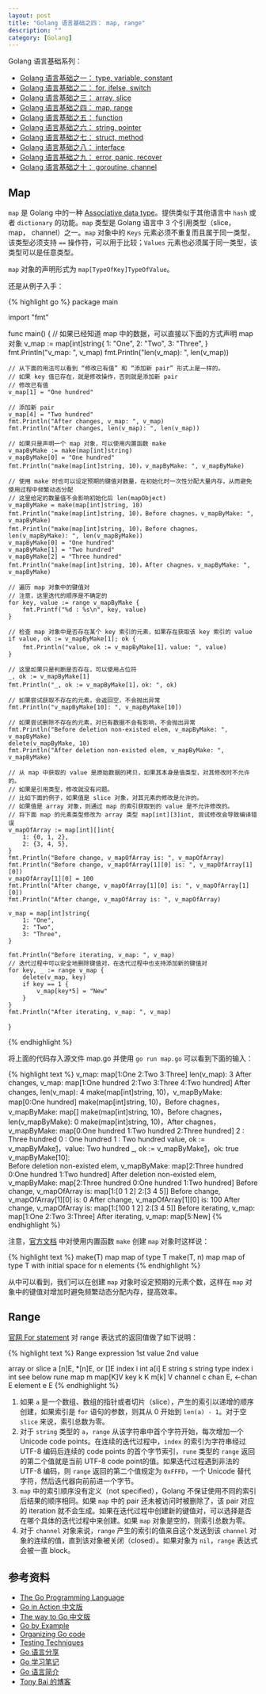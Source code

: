 ```yaml
---
layout: post
title: "Golang 语言基础之四： map, range"
description: ""
category: [Golang]
---
```


Golang 语言基础系列：

- [Golang 语言基础之一： type, variable, constant](/golang-fundamentals-1-types-variables-constants.html)
- [Golang 语言基础之二： for, ifelse, switch](/golang-fundamentals-2-for-ifelse-switch.html)
- [Golang 语言基础之三： array, slice](/golang-fundamentals-3-array-slice.html)
- [Golang 语言基础之四： map, range](/golang-fundamentals-4-map-range.html)
- [Golang 语言基础之五： function](/golang-fundamentals-5-function.html)
- [Golang 语言基础之六： string, pointer](/golang-fundamentals-6-string-pointer.html)
- [Golang 语言基础之七： struct, method](/2014/12/28/golang-fundamentals-7-struct-method.html)
- [Golang 语言基础之八： interface](/golang-fundamentals-8-interface.html)
- [Golang 语言基础之九： error, panic, recover](/golang-fundamentals-9-error-panic-recover.html)
- [Golang 语言基础之十： goroutine, channel](/golang-fundamentals-10-goroutine-channel.html)

## Map

`map` 是 Golang 中的一种 [Associative data type][1]。提供类似于其他语言中 `hash` 或者 `dictionary` 的功能。`map` 类型是 Golang 语言中 3 个引用类型（slice， map， channel）之一。`map` 对象中的 `Keys` 元素必须不重复而且属于同一类型，该类型必须支持 `==` 操作符，可以用于比较；`Values` 元素也必须属于同一类型，该类型可以是任意类型。

`map` 对象的声明形式为 `map[TypeOfKey]TypeOfValue`。

还是从例子入手：

{% highlight go %}
package main

import "fmt"

func main() {
	// 如果已经知道 map 中的数据，可以直接以下面的方式声明 map 对象
	v_map := map[int]string{
		1: "One",
		2: "Two",
		3: "Three",
	}
	fmt.Println("v_map: ", v_map)
	fmt.Println("len(v_map): ", len(v_map))

	// 从下面的用法可以看到 “修改已有值” 和 “添加新 pair” 形式上是一样的。
	// 如果 key 值已存在，就是修改操作，否则就是添加新 pair
	// 修改已有值
	v_map[1] = "One hundred"

	// 添加新 pair
	v_map[4] = "Two hundred"
	fmt.Println("After changes, v_map: ", v_map)
	fmt.Println("After changes, len(v_map): ", len(v_map))

	// 如果只是声明一个 map 对象，可以使用内置函数 make
	v_mapByMake := make(map[int]string)
	v_mapByMake[0] = "One hundred"
	fmt.Println("make(map[int]string, 10)，v_mapByMake: ", v_mapByMake)

	// 使用 make 时也可以设定预期的键值对数量，在初始化时一次性分配大量内存，从而避免使用过程中频繁动态分配
	// 这里给定的数量值不会影响初始化后 len(mapObject)
	v_mapByMake = make(map[int]string, 10)
	fmt.Println("make(map[int]string, 10)，Before chagnes，v_mapByMake: ", v_mapByMake)
	fmt.Println("make(map[int]string, 10)，Before chagnes，len(v_mapByMake): ", len(v_mapByMake))
	v_mapByMake[0] = "One hundred"
	v_mapByMake[1] = "Two hundred"
	v_mapByMake[2] = "Three hundred"
	fmt.Println("make(map[int]string, 10)，After chagnes，v_mapByMake: ", v_mapByMake)

	// 遍历 map 对象中的键值对
	// 注意，这里迭代的顺序是不确定的
	for key, value := range v_mapByMake {
		fmt.Printf("%d : %s\n", key, value)
	}

	// 检查 map 对象中是否存在某个 key 索引的元素，如果存在获取该 key 索引的 value
	if value, ok := v_mapByMake[1]; ok {
		fmt.Println("value, ok := v_mapByMake[1]，value: ", value)
	}

	// 这里如果只是判断是否存在，可以使用占位符
	_, ok := v_mapByMake[1]
	fmt.Println("_, ok := v_mapByMake[1]，ok: ", ok)

	// 如果尝试获取不存在的元素，会返回空，不会抛出异常
	fmt.Println("v_mapByMake[10]: ", v_mapByMake[10])

	// 如果尝试删除不存在的元素，对已有数据不会有影响，不会抛出异常
	fmt.Println("Before deletion non-existed elem, v_mapByMake: ", v_mapByMake)
	delete(v_mapByMake, 10)
	fmt.Println("After deletion non-existed elem, v_mapByMake: ", v_mapByMake)

	// 从 map 中获取的 value 是原始数据的拷贝，如果其本身是值类型，对其修改时不允许的。
	// 如果是引用类型，修改就没有问题。
	// 比如下面的例子，如果值是 slice 对象，对其元素的修改是允许的。
	// 如果值是 array 对象，则通过 map 的索引获取到的 value 是不允许修改的。
	// 将下面 map 的元素类型修改为 array 类型 map[int][3]int, 尝试修改会导致编译错误
	v_mapOfArray := map[int][]int{
		1: {0, 1, 2},
		2: {3, 4, 5},
	}
	fmt.Println("Before change, v_mapOfArray is: ", v_mapOfArray)
	fmt.Println("Before change, v_mapOfArray[1][0] is: ", v_mapOfArray[1][0])
	v_mapOfArray[1][0] = 100
	fmt.Println("After change, v_mapOfArray[1][0] is: ", v_mapOfArray[1][0])
	fmt.Println("After change, v_mapOfArray is: ", v_mapOfArray)

	v_map = map[int]string{
		1: "One",
		2: "Two",
		3: "Three",
	}

	fmt.Println("Before iterating, v_map: ", v_map)
	// 迭代过程中可以安全地删除键值对，在迭代过程中也支持添加新的键值对
	for key, _ := range v_map {
		delete(v_map, key)
		if key == 1 {
			v_map[key*5] = "New"
		}
	}
	fmt.Println("After iterating, v_map: ", v_map)

}

{% endhighlight %}

将上面的代码存入源文件 map.go 并使用 `go run map.go` 可以看到下面的输入：

{% highlight text %}
v_map:  map[1:One 2:Two 3:Three]
len(v_map):  3
After changes, v_map:  map[1:One hundred 2:Two 3:Three 4:Two hundred]
After changes, len(v_map):  4
make(map[int]string, 10)，v_mapByMake:  map[0:One hundred]
make(map[int]string, 10)，Before chagnes，v_mapByMake:  map[]
make(map[int]string, 10)，Before chagnes，len(v_mapByMake):  0
make(map[int]string, 10)，After chagnes，v_mapByMake:  map[0:One hundred 1:Two hundred 2:Three hundred]
2 : Three hundred
0 : One hundred
1 : Two hundred
value, ok := v_mapByMake[1]，value:  Two hundred
_, ok := v_mapByMake[1]，ok:  true
v_mapByMake[10]:  
Before deletion non-existed elem, v_mapByMake:  map[2:Three hundred 0:One hundred 1:Two hundred]
After deletion non-existed elem, v_mapByMake:  map[2:Three hundred 0:One hundred 1:Two hundred]
Before change, v_mapOfArray is:  map[1:[0 1 2] 2:[3 4 5]]
Before change, v_mapOfArray[1][0] is:  0
After change, v_mapOfArray[1][0] is:  100
After change, v_mapOfArray is:  map[1:[100 1 2] 2:[3 4 5]]
Before iterating, v_map:  map[1:One 2:Two 3:Three]
After iterating, v_map:  map[5:New]
{% endhighlight %}

注意，[官方文档][2] 中对使用内置函数 `make` 创建 `map` 对象时这样说：

{% highlight text %}
make(T)          map        map of type T
make(T, n)       map        map of type T with initial space for n elements
{% endhighlight %}

从中可以看到，我们可以在创建 `map` 对象时设定预期的元素个数，这样在 `map` 对象中的键值对增加时避免频繁动态分配内存，提高效率。


## Range

[官网 For statement][1] 对 range 表达式的返回值做了如下说明：

{% highlight text %}
Range expression                          1st value          2nd value

array or slice  a  [n]E, *[n]E, or []E    index    i  int    a[i]       E
string          s  string type            index    i  int    see below  rune
map             m  map[K]V                key      k  K      m[k]       V
channel         c  chan E, <-chan E       element  e  E
{% endhighlight %}

1. 如果 `a` 是一个数组、数组的指针或者切片（slice），产生的索引以递增的顺序创建，如果索引是 `for` 语句的参数，则其从 0 开始到 `len(a) - 1`。对于空 `slice` 来说，索引总数为零。
2. 对于 `string` 类型的 `a`，`range` 从该字符串中首个字符开始，每次增加一个 Unicode code points。在连续的迭代过程中，`index` 的索引为字符串经过 UTF-8 编码后连续的 code points 的首个字节索引，`rune` 类型的 `range` 返回的第二个值就是当前 UTF-8 code point的值。如果迭代过程遇到非法的 UTF-8 编码，则 `range` 返回的第二个值规定为 `0xFFFD`，一个 Unicode 替代字符，然后迭代器向前前进一个字节。
3. `map` 中的索引顺序没有定义（not specified），Golang 不保证使用不同的索引后结果的顺序相同。如果 `map` 中的 pair 还未被访问时被删除了，该 pair 对应的 iteration 就不会生成。如果在迭代过程中创建新的键值对，可以选择是否在哪个具体的迭代过程中来创建。如果 `map` 对象是空的，则索引总数为零。
4. 对于 `channel` 对象来说，`range` 产生的索引的值来自这个发送到该 `channel` 对象的连续的值，直到该对象被关闭（closed）。如果对象为 `nil`，`range` 表达式会被一直 block。


## 参考资料

- [The Go Programming Language](http://golang.org/cmd/go/)
- [Go in Action  中文版](https://github.com/astaxie/Go-in-Action)
- [The way to Go 中文版](https://github.com/Unknwon/the-way-to-go_ZH_CN/blob/master/eBook/02.2.md)
- [Go by Example](https://gobyexample.com/hello-world)
- [Organizing Go code](https://talks.golang.org/2014/organizeio.slide#1)
- [Testing Techniques](https://talks.golang.org/2014/testing.slide#1)
- [Go 语言分享](http://www.jiagoushi.me/index.php/archives/43/)
- [Go 学习笔记](https://github.com/qyuhen/book)
- [Go 语言简介](http://coolshell.cn/articles/8460.html)
- [Tony Bai 的博客](http://tonybai.com/)

[1]: http://en.wikipedia.org/wiki/Associative_array
[2]: https://golang.org/ref/spec#Making_slices_maps_and_channels


